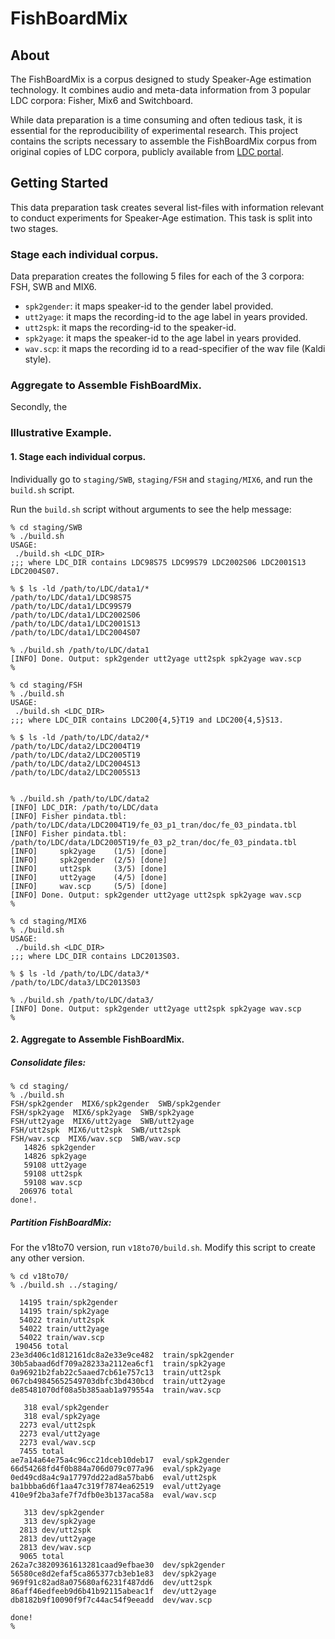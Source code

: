# FishBoardMix

## About
The FishBoardMix is a corpus designed to study Speaker-Age estimation technology.
It combines audio and meta-data information from 3 popular LDC corpora: Fisher, Mix6 and Switchboard.

While data preparation is a time consuming and often tedious task, it is essential for the reproducibility of experimental research.
This project contains the scripts necessary to assemble the FishBoardMix corpus from original copies of LDC corpora, publicly available from [LDC portal](https://www.ldc.upenn.edu/).


## Getting Started

This data preparation task creates several list-files with information relevant to conduct experiments for Speaker-Age estimation.
This task is split into two stages.

### Stage each individual corpus.

Data preparation creates the following 5 files for each of the 3 corpora: FSH, SWB and MIX6.

* `spk2gender`: it maps speaker-id to the gender label provided.
* `utt2yage`: it maps the recording-id to the age label in years provided.
* `utt2spk`: it maps the recording-id to the speaker-id.
* `spk2yage`: it maps the speaker-id to the age label in years provided.
* `wav.scp`: it maps the recording id to a read-specifier of the wav file (Kaldi style).

### Aggregate to Assemble FishBoardMix.
Secondly, the 




### Illustrative Example.

#### 1. Stage each individual corpus.
Individually go to `staging/SWB`, `staging/FSH` and `staging/MIX6`, and run the `build.sh` script.

Run the `build.sh` script without arguments to see the help message:
```
% cd staging/SWB
% ./build.sh 
USAGE:
 ./build.sh <LDC_DIR>
;;; where LDC_DIR contains LDC98S75 LDC99S79 LDC2002S06 LDC2001S13 LDC2004S07.

% $ ls -ld /path/to/LDC/data1/*
/path/to/LDC/data1/LDC98S75
/path/to/LDC/data1/LDC99S79
/path/to/LDC/data1/LDC2002S06
/path/to/LDC/data1/LDC2001S13
/path/to/LDC/data1/LDC2004S07

% ./build.sh /path/to/LDC/data1
[INFO] Done. Output: spk2gender utt2yage utt2spk spk2yage wav.scp
%
```

```
% cd staging/FSH
% ./build.sh 
USAGE:
 ./build.sh <LDC_DIR>
;;; where LDC_DIR contains LDC200{4,5}T19 and LDC200{4,5}S13.

% $ ls -ld /path/to/LDC/data2/*
/path/to/LDC/data2/LDC2004T19
/path/to/LDC/data2/LDC2005T19
/path/to/LDC/data2/LDC2004S13
/path/to/LDC/data2/LDC2005S13


% ./build.sh /path/to/LDC/data2
[INFO] LDC_DIR: /path/to/LDC/data
[INFO] Fisher pindata.tbl: /path/to/LDC/data/LDC2004T19/fe_03_p1_tran/doc/fe_03_pindata.tbl
[INFO] Fisher pindata.tbl: /path/to/LDC/data/LDC2005T19/fe_03_p2_tran/doc/fe_03_pindata.tbl
[INFO]     spk2yage    (1/5) [done]
[INFO]     spk2gender  (2/5) [done]
[INFO]     utt2spk     (3/5) [done]
[INFO]     utt2yage    (4/5) [done]
[INFO]     wav.scp     (5/5) [done]
[INFO] Done. Output: spk2gender utt2yage utt2spk spk2yage wav.scp
%
```


```
% cd staging/MIX6
% ./build.sh 
USAGE:
 ./build.sh <LDC_DIR>
;;; where LDC_DIR contains LDC2013S03.

% $ ls -ld /path/to/LDC/data3/*
/path/to/LDC/data3/LDC2013S03

% ./build.sh /path/to/LDC/data3/
[INFO] Done. Output: spk2gender utt2yage utt2spk spk2yage wav.scp
%
```


#### 2. Aggregate to Assemble FishBoardMix.

##### Consolidate files:
```
% cd staging/
% ./build.sh
FSH/spk2gender	MIX6/spk2gender  SWB/spk2gender
FSH/spk2yage  MIX6/spk2yage  SWB/spk2yage
FSH/utt2yage  MIX6/utt2yage  SWB/utt2yage
FSH/utt2spk  MIX6/utt2spk  SWB/utt2spk
FSH/wav.scp  MIX6/wav.scp  SWB/wav.scp
   14826 spk2gender
   14826 spk2yage
   59108 utt2yage
   59108 utt2spk
   59108 wav.scp
  206976 total
done!.
```

##### Partition FishBoardMix:

For the v18to70 version, run `v18to70/build.sh`. Modify this script to create any other version.

```
% cd v18to70/
% ./build.sh ../staging/

  14195 train/spk2gender
  14195 train/spk2yage
  54022 train/utt2spk
  54022 train/utt2yage
  54022 train/wav.scp
 190456 total
23e3d406c1d812161dc8a2e33e9ce482  train/spk2gender
30b5abaad6df709a28233a2112ea6cf1  train/spk2yage
0a96921b2fab22c5aaed7cb61e757c13  train/utt2spk
067cb49845652549703dbfc3bd430bcd  train/utt2yage
de85481070df08a5b385aab1a979554a  train/wav.scp

   318 eval/spk2gender
   318 eval/spk2yage
  2273 eval/utt2spk
  2273 eval/utt2yage
  2273 eval/wav.scp
  7455 total
ae7a14a64e75a4c96cc21dceb10deb17  eval/spk2gender
66d54268fd4f0b884a706d079c077a96  eval/spk2yage
0ed49cd8a4c9a17797dd22ad8a57bab6  eval/utt2spk
ba1bbba6d6f1aa47c319f7874ea62519  eval/utt2yage
410e9f2ba3afe7f7dfb0e3b137aca58a  eval/wav.scp

   313 dev/spk2gender
   313 dev/spk2yage
  2813 dev/utt2spk
  2813 dev/utt2yage
  2813 dev/wav.scp
  9065 total
262a7c38209361613281caad9efbae30  dev/spk2gender
56580ce8d2efaf5ca865377cb3eb1e83  dev/spk2yage
969f91c82ad8a075680af6231f487dd6  dev/utt2spk
86aff46edfeeb9d6b41b92115abeac1f  dev/utt2yage
db8182b9f10090f9f7c44ac54f9eeadd  dev/wav.scp

done!
%
```
